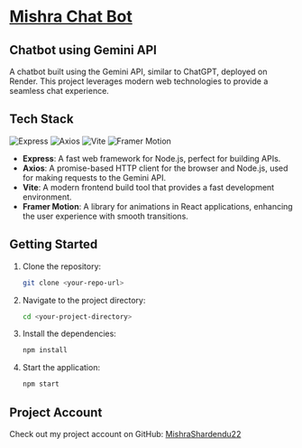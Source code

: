 # [Mishra Chat Bot](https://ai-front-yrlv.onrender.com)

## Chatbot using Gemini API

A chatbot built using the Gemini API, similar to ChatGPT, deployed on Render. This project leverages modern web technologies to provide a seamless chat experience.

## Tech Stack

![Express](https://img.shields.io/badge/Express-4B3C29?style=for-the-badge&logo=express&logoColor=white)
![Axios](https://img.shields.io/badge/Axios-5A29E4?style=for-the-badge&logo=axios&logoColor=white)
![Vite](https://img.shields.io/badge/Vite-4A4A4A?style=for-the-badge&logo=vite&logoColor=white)
![Framer Motion](https://img.shields.io/badge/Framer%20Motion-00D8FF?style=for-the-badge&logo=framer&logoColor=white)

- **Express**: A fast web framework for Node.js, perfect for building APIs.
- **Axios**: A promise-based HTTP client for the browser and Node.js, used for making requests to the Gemini API.
- **Vite**: A modern frontend build tool that provides a fast development environment.
- **Framer Motion**: A library for animations in React applications, enhancing the user experience with smooth transitions.

## Getting Started

1. Clone the repository:
   ```bash
   git clone <your-repo-url>
   ```

2. Navigate to the project directory:
   ```bash
   cd <your-project-directory>
   ```

3. Install the dependencies:
   ```bash
   npm install
   ```

4. Start the application:
   ```bash
   npm start
   ```

## Project Account

Check out my project account on GitHub: [MishraShardendu22](https://github.com/MishraShardendu22)
